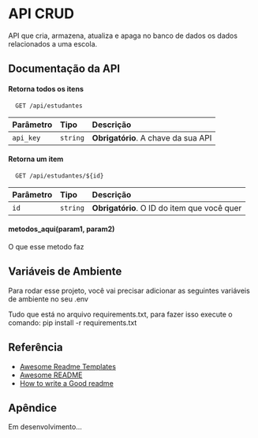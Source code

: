 
# API CRUD

API que cria, armazena, atualiza e apaga no banco de dados os dados relacionados a uma escola.


## Documentação da API

#### Retorna todos os itens

```http
  GET /api/estudantes
```

| Parâmetro   | Tipo       | Descrição                           |
| :---------- | :--------- | :---------------------------------- |
| `api_key` | `string` | **Obrigatório**. A chave da sua API |

#### Retorna um item

```http
  GET /api/estudantes/${id}
```

| Parâmetro   | Tipo       | Descrição                                   |
| :---------- | :--------- | :------------------------------------------ |
| `id`      | `string` | **Obrigatório**. O ID do item que você quer |

#### metodos_aqui(param1, param2)

O que esse metodo faz


## Variáveis de Ambiente

Para rodar esse projeto, você vai precisar adicionar as seguintes variáveis de ambiente no seu .env

Tudo que está no arquivo requirements.txt, para fazer isso execute o comando: 
pip install -r requirements.txt

## Referência

 - [Awesome Readme Templates](https://awesomeopensource.com/project/elangosundar/awesome-README-templates)
 - [Awesome README](https://github.com/matiassingers/awesome-readme)
 - [How to write a Good readme](https://bulldogjob.com/news/449-how-to-write-a-good-readme-for-your-github-project)


## Apêndice

Em desenvolvimento...

